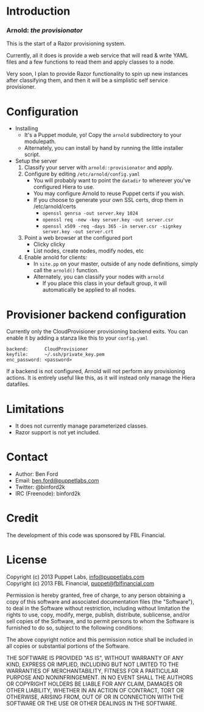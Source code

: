 Introduction
============

### Arnold: *the provisionator*

This is the start of a Razor provisioning system.

Currently, all it does is provide a web service that will read & write YAML files
and a few functions to read them and apply classes to a node.

Very soon, I plan to provide Razor functionality to spin up new instances after
classifying them, and then it will be a simplistic self service provisioner.

Configuration
=============

* Installing
    * It's a Puppet module, yo! Copy the `arnold` subdirectory to your modulepath.
    * Alternately, you can install by hand by running the little installer script.
* Setup the server
  1. Classify your server with `arnold::provisionator` and apply.
  2. Configure by editing `/etc/arnold/config.yaml`
      * You will probably want to point the `datadir` to wherever you've configured Hiera to use.
      * You may configure Arnold to reuse Puppet certs if you wish.
      * If you choose to generate your own SSL certs, drop them in /etc/arnold/certs
          * `openssl genrsa -out server.key 1024`
          * `openssl req -new -key server.key -out server.csr`
          * `openssl x509 -req -days 365 -in server.csr -signkey server.key -out server.crt`
  3. Point a web browser at the configured port
      * Clicky clicky
      * List nodes, create nodes, modify nodes, etc
  4. Enable arnold for clients:
      * In `site.pp` on your master, outside of any node definitions, simply call the `arnold()` function.
      * Alternately, you can classify your nodes with `arnold`
        * If you place this class in your default group, it will automatically be applied to all nodes.

Provisioner backend configuration
=============

Currently only the CloudProvisioner provisioning backend exits. You can enable it by
adding a stanza like this to your `config.yaml`

    backend:      CloudProvisioner
    keyfile:      ~/.ssh/private_key.pem
    enc_password: <password>

If a backend is not configured, Arnold will not perform any provisioning actions.
It is entirely useful like this, as it will instead only manage the Hiera datafiles.

Limitations
============

* It does not currently manage parameterized classes.
* Razor support is not yet included.

Contact
=======

* Author: Ben Ford
* Email: ben.ford@puppetlabs.com
* Twitter: @binford2k
* IRC (Freenode): binford2k

Credit
=======

The development of this code was sponsored by FBL Financial.

License
=======

Copyright (c) 2013 Puppet Labs, info@puppetlabs.com  
Copyright (c) 2013 FBL Financial, puppet@fblfinancial.com

Permission is hereby granted, free of charge, to any person obtaining
a copy of this software and associated documentation files (the
"Software"), to deal in the Software without restriction, including
without limitation the rights to use, copy, modify, merge, publish,
distribute, sublicense, and/or sell copies of the Software, and to
permit persons to whom the Software is furnished to do so, subject to
the following conditions:

The above copyright notice and this permission notice shall be
included in all copies or substantial portions of the Software.

THE SOFTWARE IS PROVIDED "AS IS", WITHOUT WARRANTY OF ANY KIND,
EXPRESS OR IMPLIED, INCLUDING BUT NOT LIMITED TO THE WARRANTIES OF
MERCHANTABILITY, FITNESS FOR A PARTICULAR PURPOSE AND
NONINFRINGEMENT. IN NO EVENT SHALL THE AUTHORS OR COPYRIGHT HOLDERS BE
LIABLE FOR ANY CLAIM, DAMAGES OR OTHER LIABILITY, WHETHER IN AN ACTION
OF CONTRACT, TORT OR OTHERWISE, ARISING FROM, OUT OF OR IN CONNECTION
WITH THE SOFTWARE OR THE USE OR OTHER DEALINGS IN THE SOFTWARE.
